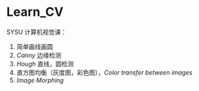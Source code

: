 # Learn_CV
SYSU 计算机视觉课：

1. 简单画线画圆
2. *Canny* 边缘检测
3. *Hough* 直线，圆检测
4. 直方图均衡（灰度图，彩色图），*Color transfer between images*
5. *Image Morphing*

